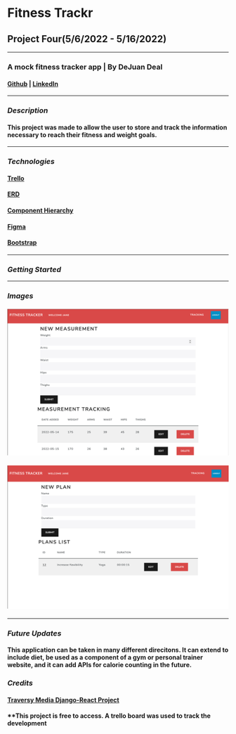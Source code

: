 # Fitness Trackr
## Project Four(5/6/2022 - 5/16/2022)
***
### A mock fitness tracker app | By DeJuan Deal 
#### [Github](https://github.com/dealhouse) | [LinkedIn](https://www.linkedin.com/in/dejuan-deal-242bn/)
*** 
### ***Description***
#### **This project was made to allow the user to store and track the information necessary to reach their fitness and weight goals.**
***
### ***Technologies***
#### [Trello](https://trello.com/b/z03vPA02/project-4)
#### [ERD](https://app.diagrams.net/#G1ELeUA7sF-_KZsKBCKio6RmO_niSHBPuh)
#### [Component Hierarchy](https://app.diagrams.net/#G1D4gm9Sq99aNtWsRe7dFpU9MfDR0TK-4B)
#### [Figma](https://www.figma.com/file/ArGkV5fNdoGLm1edJUjm8L/Project-4?node-id=0%3A1)
#### [Bootstrap](https://getbootstrap.com/)

***
### ***Getting Started***
***
### ***Images***
#### ![Tracking Screenshot](/client/assets/Screenshot%202022-05-16%20at%207.04.56%20AM.png)
#### ![Tracking Screenshot](/client/assets/Screenshot%202022-05-16%20at%207.05.17%20AM.png)
***
### ***Future Updates***
#### This application can be taken in many different direcitons. It can extend to include diet, be used as a component of a gym or personal trainer website, and it can add APIs for calorie counting in the future.
### ***Credits***
#### [Traversy Media Django-React Project](https://www.youtube.com/playlist?list=PLillGF-RfqbbRA-CIUxlxkUpbq0IFkX60)

#### **This project is free to access. A trello board was used to track the development 